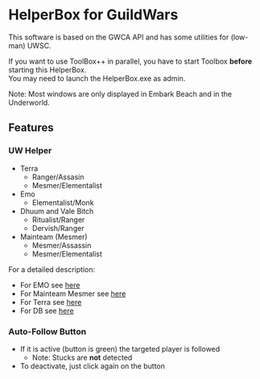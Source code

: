 # HelperBox for GuildWars

This software is based on the GWCA API and has some utilities for (low-man) UWSC.

If you want to use ToolBox++ in parallel, you have to start Toolbox **before** starting this HelperBox.  
You may need to launch the HelperBox.exe as admin.  

Note: Most windows are only displayed in Embark Beach and in the Underworld.

## Features

### UW Helper

- Terra
    - Ranger/Assasin
    - Mesmer/Elementalist
- Emo
    - Elementalist/Monk
- Dhuum and Vale Bitch
  - Ritualist/Ranger
  - Dervish/Ranger
- Mainteam (Mesmer)
    - Mesmer/Assassin
    - Mesmer/Elementalist

For a detailed description:

- For EMO see [here](./Emo.md)
- For Mainteam Mesmer see [here](./Mainteam.md)
- For Terra see [here](./Terra.md)
- For DB see [here](./Db.md)

### Auto-Follow Button

- If it is active (button is green) the targeted player is followed
    - Note: Stucks are **not** detected
- To deactivate, just click again on the button
